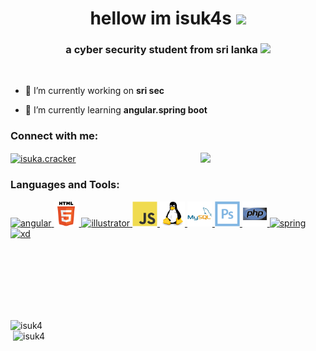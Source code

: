 <h1 align="center">hellow im isuk4s <img src="https://cliply.co/wp-content/uploads/2020/07/432007130_WAVING_HAND_3D_DARK_SKIN_TONE_400px.gif" style="height:40px;"></h1>
<h3 align="center">a cyber security student from sri lanka <img src="https://c.tenor.com/wbLU_18_mdAAAAAi/batman-dc.gif" style="width:20px"></h3>
 <a href="https://twitter.com/" target="blank"><img src="https://img.shields.io/twitter/follow/?logo=twitter&style=for-the-badge" alt="" /></a> </p>

- 🔭 I’m currently working on **sri sec**

- 🌱 I’m currently learning **angular.spring boot**

<h3 align="left">Connect with me:</h3>
<img align="right" src="https://creazilla-store.fra1.digitaloceanspaces.com/cliparts/1998567/coding-svg-clipart-md.png" style="float:right; width:200px;">
<p align="left">
<a href="https://fb.com/isuka.cracker" target="blank"><img align="center" src="https://raw.githubusercontent.com/rahuldkjain/github-profile-readme-generator/master/src/images/icons/Social/facebook.svg" alt="isuka.cracker" height="30" width="40" /></a>
</p>

<h3 align="left">Languages and Tools:</h3>
<p align="left"> <a href="https://angular.io" target="_blank"> <img src="https://angular.io/assets/images/logos/angular/angular.svg" alt="angular" width="40" height="40"/> </a> <a href="https://www.w3.org/html/" target="_blank"> <img src="https://raw.githubusercontent.com/devicons/devicon/master/icons/html5/html5-original-wordmark.svg" alt="html5" width="40" height="40"/> </a> <a href="https://www.adobe.com/in/products/illustrator.html" target="_blank"> <img src="https://www.vectorlogo.zone/logos/adobe_illustrator/adobe_illustrator-icon.svg" alt="illustrator" width="40" height="40"/> </a> <a href="https://developer.mozilla.org/en-US/docs/Web/JavaScript" target="_blank"> <img src="https://raw.githubusercontent.com/devicons/devicon/master/icons/javascript/javascript-original.svg" alt="javascript" width="40" height="40"/> </a> <a href="https://www.linux.org/" target="_blank"> <img src="https://raw.githubusercontent.com/devicons/devicon/master/icons/linux/linux-original.svg" alt="linux" width="40" height="40"/> </a> <a href="https://www.mysql.com/" target="_blank"> <img src="https://raw.githubusercontent.com/devicons/devicon/master/icons/mysql/mysql-original-wordmark.svg" alt="mysql" width="40" height="40"/> </a> <a href="https://www.photoshop.com/en" target="_blank"> <img src="https://raw.githubusercontent.com/devicons/devicon/master/icons/photoshop/photoshop-line.svg" alt="photoshop" width="40" height="40"/> </a> <a href="https://www.php.net" target="_blank"> <img src="https://raw.githubusercontent.com/devicons/devicon/master/icons/php/php-original.svg" alt="php" width="40" height="40"/> </a> <a href="https://spring.io/" target="_blank"> <img src="https://www.vectorlogo.zone/logos/springio/springio-icon.svg" alt="spring" width="40" height="40"/> </a> <a href="https://www.adobe.com/products/xd.html" target="_blank"> <img src="https://cdn.worldvectorlogo.com/logos/adobe-xd.svg" alt="xd" width="40" height="40"/> </a> </p>
<br><br><br><br><br><br>
<p><img align="left" src="https://github-readme-stats.vercel.app/api/top-langs?username=isuk4&show_icons=true&locale=en&layout=compact" alt="isuk4" style="width:450px"/></p>

<p algin="right">&nbsp;<img align="right" src="https://github-readme-stats.vercel.app/api?username=isuk4&show_icons=true&locale=en" alt="isuk4" style="width:500px;"/></p>
